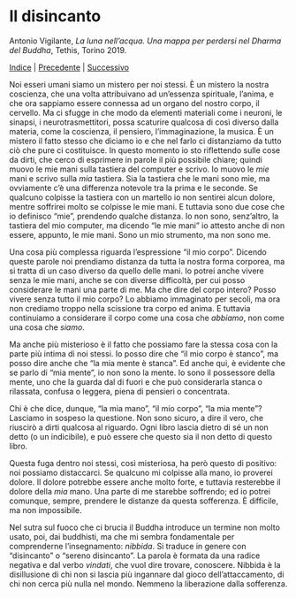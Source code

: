 # Il disincanto

Antonio Vigilante, _La luna nell’acqua. Una mappa per perdersi nel Dharma del Buddha_, Tethis, Torino 2019.

[Indice](index.md) | [Precedente](il-fuoco.md) | [Successivo](rinascere.md)

Noi esseri umani siamo un mistero per noi stessi. È un mistero la nostra coscienza, che una volta attribuivano ad un’essenza spirituale, l’anima, e che ora sappiamo essere connessa ad un organo del nostro corpo, il cervello. Ma ci sfugge in che modo da elementi materiali come i neuroni, le sinapsi, i neurotrasmettitori, possa scaturire qualcosa di così diverso dalla materia, come la coscienza, il pensiero, l’immaginazione, la musica. È un mistero il fatto stesso che diciamo io e che nel farlo ci distanziamo da tutto ciò che pure ci costituisce. In questo momento io sto riflettendo sulle cose da dirti, che cerco di esprimere in parole il più possibile chiare; quindi muovo le mie mani sulla tastiera del computer e scrivo. Io muovo le _mie_ mani e scrivo sulla _mia_ tastiera. Sia la tastiera che le mani sono mie, ma ovviamente c’è una differenza notevole tra la prima e le seconde. Se qualcuno colpisse la tastiera con un martello io non sentirei alcun dolore, mentre soffrirei molto se colpisse le mie mani. E tuttavia sono due cose che io definisco “mie”, prendendo qualche distanza. Io non sono, senz’altro, la tastiera del mio computer, ma dicendo “le mie mani” io attesto anche di non essere, appunto, le mie mani. Sono un mio strumento, ma non sono me.

Una cosa più complessa riguarda l’espressione “il mio corpo”. Dicendo queste parole noi prendiamo distanza da tutta la nostra forma corporea, ma si tratta di un caso diverso da quello delle mani. Io potrei anche vivere senza le mie mani, anche se con diverse difficoltà, per cui posso considerare le mani una parte di me. Ma che dire del corpo intero? Posso vivere senza tutto il mio corpo? Lo abbiamo immaginato per secoli, ma ora non crediamo troppo nella scissione tra corpo ed anima. E tuttavia continuiamo a considerare il corpo come una cosa che _abbiamo_, non come una cosa che _siamo_.

Ma anche più misterioso è il fatto che possiamo fare la stessa cosa con la parte più intima di noi stessi. Io posso dire che “il mio corpo è stanco”, ma posso dire anche che “la mia mente è stanca”. Ed anche qui, è evidente che se parlo di “mia mente”, io non sono la mente. Io sono il possessore della mente, uno che la guarda dal di fuori e che può considerarla stanca o rilassata, confusa o leggera, piena di pensieri o concentrata.

Chi è che dice, dunque, “la mia mano”, “il mio corpo”, “la mia mente”? Lasciamo in sospeso la questione. Non sono sicuro, a dire il vero, che riuscirò a dirti qualcosa al riguardo. Ogni libro lascia dietro di sé un non detto (o un indicibile), e può essere che questo sia il non detto di questo libro.

Questa fuga dentro noi stessi, così misteriosa, ha però questo di positivo: noi possiamo distaccarci. Se qualcuno mi colpisse alla mano, io proverei dolore. Il dolore potrebbe essere anche molto forte, e tuttavia resterebbe il dolore della _mia_ mano. Una parte di me starebbe soffrendo; ed io potrei comunque, sempre, prendere le distanze da questa sofferenza. È difficile, ma non impossibile.

Nel sutra sul fuoco che ci brucia il Buddha introduce un termine non molto usato, poi, dai buddhisti, ma che mi sembra fondamentale per comprenderne l’insegnamento: _nibbida_. Si traduce in genere con “disincanto” o “sereno disincanto”. La parola è formata da una radice negativa e dal verbo _vindati_, che vuol dire trovare, conoscere. Nibbida è la disillusione di chi non si lascia più ingannare dal gioco dell’attaccamento, di chi non cerca più nulla nel mondo. Nemmeno la liberazione dalla sofferenza.
